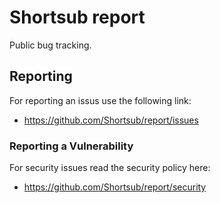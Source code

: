 # Shortsub report

Public bug tracking.

## Reporting

For reporting an issus use the following link:

* https://github.com/Shortsub/report/issues

### Reporting a Vulnerability

For security issues read the security policy here:

* https://github.com/Shortsub/report/security
